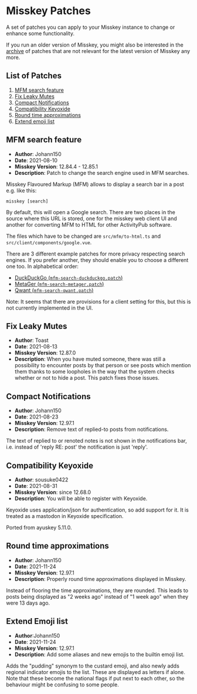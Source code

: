 # Misskey Patches

A set of patches you can apply to your Misskey instance to change or enhance
some functionality.

If you run an older version of Misskey, you might also be interested in the
[archive](archive) of patches that are not relevant for the latest version of
Misskey any more.

## List of Patches

1. [MFM search feature](#MFM-search-feature)
2. [Fix Leaky Mutes](#Fix-Leaky-Mutes)
3. [Compact Notifications](#Compact-Notifications)
4. [Compatibility Keyoxide](#compatibility-keyoxide)
5. [Round time approximations](#Round-time-approximations)
6. [Extend emoji list](#Extend-emoji-list)

## MFM search feature

* **Author**: Johann150
* **Date**: 2021-08-10
* **Misskey Version**: 12.84.4 - 12.85.1
* **Description**: Patch to change the search engine used in MFM searches.

Misskey Flavoured Markup (MFM) allows to display a search bar in a post e.g.
like this:
```MFM
misskey [search]
```

By default, this will open a Google search.
There are two places in the source where this URL is stored, one for the
misskey web client UI and another for converting MFM to HTML for other
ActivityPub software.

The files which have to be changed are `src/mfm/to-html.ts` and
`src/client/components/google.vue`.

There are 3 different example patches for more privacy respecting search
engines. If you prefer another, they should enable you to choose a different
one too. In alphabetical order:

- [DuckDuckGo (`mfm-search-duckduckgo.patch`)](mfm-search-duckduckgo.patch)
- [MetaGer (`mfm-search-metager.patch`)](mfm-search-metager.patch)
- [Qwant (`mfm-search-qwant.patch`)](mfm-search-qwant.patch)

Note: It seems that there are provisions for a client setting for this, but
this is not currently implemented in the UI.

## Fix Leaky Mutes

* **Author**: Toast
* **Date**: 2021-08-13
* **Misskey Version**: 12.87.0
* **Description**: When you have muted someone, there was still a possibility
to encounter posts by that person or see posts which mention them thanks to
some loopholes in the way that the system checks whether or not to hide a
post. This patch fixes those issues.

## Compact Notifications

* **Author**: Johann150
* **Date**: 2021-08-23
* **Misskey Version**: 12.97.1
* **Description**: Remove text of replied-to posts from notifications.

The text of replied to or renoted notes is not shown in the notifications bar,
i.e. instead of 'reply RE: post' the notification is just 'reply'.

## Compatibility Keyoxide

* **Author**: sousuke0422
* **Date**: 2021-08-31
* **Misskey Version**: since 12.68.0
* **Description**: You will be able to register with Keyoxide.

Keyoxide uses application/json for authentication, so add support for it.
It is treated as a mastodon in Keyoxide specification.

Ported from ayuskey 5.11.0.

## Round time approximations

* **Author**: Johann150
* **Date**: 2021-11-24
* **Misskey Version**: 12.97.1
* **Description**: Properly round time approximations displayed in Misskey.

Instead of flooring the time approximations, they are rounded. This leads to
posts being displayed as "2 weeks ago" instead of "1 week ago" when they were
13 days ago.

## Extend Emoji list

* **Author**:Johann150
* **Date**: 2021-11-24
* **Misskey Version**: 12.97.1
* **Description**: Add some aliases and new emojis to the builtin emoji list.

Adds the "pudding" synonym to the custard emoji, and also newly adds regional
indicator emojis to the list. These are displayed as letters if alone. Note
that these become the national flags if put next to each other, so the
behaviour might be confusing to some people.
